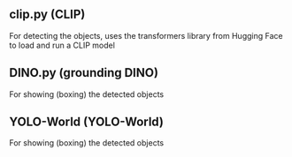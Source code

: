 ## clip.py (CLIP)

For detecting the objects,
uses the transformers library from Hugging Face to load and run a CLIP model

## DINO.py (grounding DINO)

For showing (boxing) the detected objects

## YOLO-World (YOLO-World)

For showing (boxing) the detected objects

